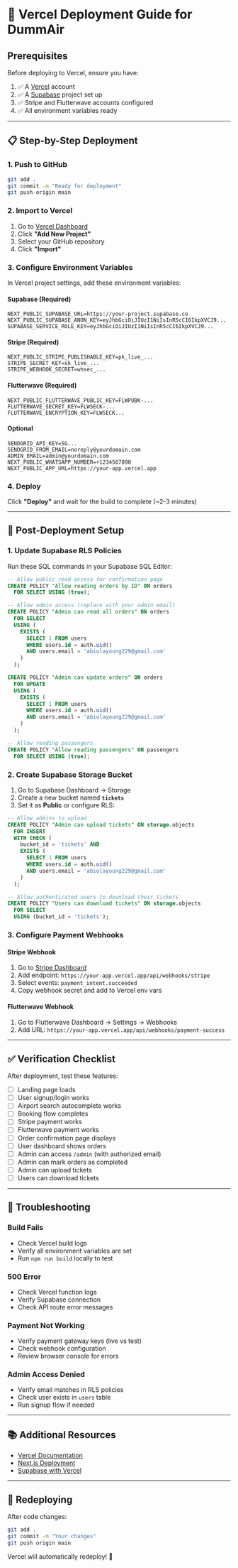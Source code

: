 # 🚀 Vercel Deployment Guide for DummAir

## Prerequisites

Before deploying to Vercel, ensure you have:

1. ✅ A [Vercel](https://vercel.com) account
2. ✅ A [Supabase](https://supabase.com) project set up
3. ✅ Stripe and Flutterwave accounts configured
4. ✅ All environment variables ready

---

## 📋 Step-by-Step Deployment

### 1. **Push to GitHub**

```bash
git add .
git commit -m "Ready for deployment"
git push origin main
```

### 2. **Import to Vercel**

1. Go to [Vercel Dashboard](https://vercel.com/dashboard)
2. Click **"Add New Project"**
3. Select your GitHub repository
4. Click **"Import"**

### 3. **Configure Environment Variables**

In Vercel project settings, add these environment variables:

#### **Supabase (Required)**
```
NEXT_PUBLIC_SUPABASE_URL=https://your-project.supabase.co
NEXT_PUBLIC_SUPABASE_ANON_KEY=eyJhbGciOiJIUzI1NiIsInR5cCI6IkpXVCJ9...
SUPABASE_SERVICE_ROLE_KEY=eyJhbGciOiJIUzI1NiIsInR5cCI6IkpXVCJ9...
```

#### **Stripe (Required)**
```
NEXT_PUBLIC_STRIPE_PUBLISHABLE_KEY=pk_live_...
STRIPE_SECRET_KEY=sk_live_...
STRIPE_WEBHOOK_SECRET=whsec_...
```

#### **Flutterwave (Required)**
```
NEXT_PUBLIC_FLUTTERWAVE_PUBLIC_KEY=FLWPUBK-...
FLUTTERWAVE_SECRET_KEY=FLWSECK-...
FLUTTERWAVE_ENCRYPTION_KEY=FLWSECK...
```

#### **Optional**
```
SENDGRID_API_KEY=SG...
SENDGRID_FROM_EMAIL=noreply@yourdomain.com
ADMIN_EMAIL=admin@yourdomain.com
NEXT_PUBLIC_WHATSAPP_NUMBER=+1234567890
NEXT_PUBLIC_APP_URL=https://your-app.vercel.app
```

### 4. **Deploy**

Click **"Deploy"** and wait for the build to complete (~2-3 minutes)

---

## 🔧 Post-Deployment Setup

### 1. **Update Supabase RLS Policies**

Run these SQL commands in your Supabase SQL Editor:

```sql
-- Allow public read access for confirmation page
CREATE POLICY "Allow reading orders by ID" ON orders 
  FOR SELECT USING (true);

-- Allow admin access (replace with your admin email)
CREATE POLICY "Admin can read all orders" ON orders 
  FOR SELECT 
  USING (
    EXISTS (
      SELECT 1 FROM users 
      WHERE users.id = auth.uid() 
      AND users.email = 'abiolayoung229@gmail.com'
    )
  );

CREATE POLICY "Admin can update orders" ON orders 
  FOR UPDATE 
  USING (
    EXISTS (
      SELECT 1 FROM users 
      WHERE users.id = auth.uid() 
      AND users.email = 'abiolayoung229@gmail.com'
    )
  );

-- Allow reading passengers
CREATE POLICY "Allow reading passengers" ON passengers 
  FOR SELECT USING (true);
```

### 2. **Create Supabase Storage Bucket**

1. Go to Supabase Dashboard → Storage
2. Create a new bucket named **`tickets`**
3. Set it as **Public** or configure RLS:

```sql
-- Allow admins to upload
CREATE POLICY "Admin can upload tickets" ON storage.objects 
  FOR INSERT 
  WITH CHECK (
    bucket_id = 'tickets' AND
    EXISTS (
      SELECT 1 FROM users 
      WHERE users.id = auth.uid() 
      AND users.email = 'abiolayoung229@gmail.com'
    )
  );

-- Allow authenticated users to download their tickets
CREATE POLICY "Users can download tickets" ON storage.objects 
  FOR SELECT 
  USING (bucket_id = 'tickets');
```

### 3. **Configure Payment Webhooks**

#### **Stripe Webhook**
1. Go to [Stripe Dashboard](https://dashboard.stripe.com/webhooks)
2. Add endpoint: `https://your-app.vercel.app/api/webhooks/stripe`
3. Select events: `payment_intent.succeeded`
4. Copy webhook secret and add to Vercel env vars

#### **Flutterwave Webhook**
1. Go to Flutterwave Dashboard → Settings → Webhooks
2. Add URL: `https://your-app.vercel.app/api/webhooks/payment-success`

---

## ✅ Verification Checklist

After deployment, test these features:

- [ ] Landing page loads
- [ ] User signup/login works
- [ ] Airport search autocomplete works
- [ ] Booking flow completes
- [ ] Stripe payment works
- [ ] Flutterwave payment works
- [ ] Order confirmation page displays
- [ ] User dashboard shows orders
- [ ] Admin can access `/admin` (with authorized email)
- [ ] Admin can mark orders as completed
- [ ] Admin can upload tickets
- [ ] Users can download tickets

---

## 🐛 Troubleshooting

### Build Fails
- Check Vercel build logs
- Verify all environment variables are set
- Run `npm run build` locally to test

### 500 Error
- Check Vercel function logs
- Verify Supabase connection
- Check API route error messages

### Payment Not Working
- Verify payment gateway keys (live vs test)
- Check webhook configuration
- Review browser console for errors

### Admin Access Denied
- Verify email matches in RLS policies
- Check user exists in `users` table
- Run signup flow if needed

---

## 📚 Additional Resources

- [Vercel Documentation](https://vercel.com/docs)
- [Next.js Deployment](https://nextjs.org/docs/deployment)
- [Supabase with Vercel](https://supabase.com/docs/guides/platform/vercel)

---

## 🔄 Redeploying

After code changes:

```bash
git add .
git commit -m "Your changes"
git push origin main
```

Vercel will automatically redeploy! 🎉


